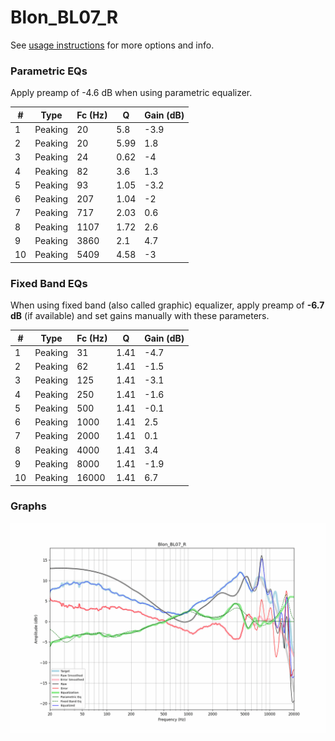 # Blon_BL07_R
See [usage instructions](https://github.com/jaakkopasanen/AutoEq#usage) for more options and info.

### Parametric EQs
Apply preamp of -4.6 dB when using parametric equalizer.

|   # | Type    |   Fc (Hz) |    Q |   Gain (dB) |
|-----|---------|-----------|------|-------------|
|   1 | Peaking |        20 | 5.8  |        -3.9 |
|   2 | Peaking |        20 | 5.99 |         1.8 |
|   3 | Peaking |        24 | 0.62 |        -4   |
|   4 | Peaking |        82 | 3.6  |         1.3 |
|   5 | Peaking |        93 | 1.05 |        -3.2 |
|   6 | Peaking |       207 | 1.04 |        -2   |
|   7 | Peaking |       717 | 2.03 |         0.6 |
|   8 | Peaking |      1107 | 1.72 |         2.6 |
|   9 | Peaking |      3860 | 2.1  |         4.7 |
|  10 | Peaking |      5409 | 4.58 |        -3   |

### Fixed Band EQs
When using fixed band (also called graphic) equalizer, apply preamp of **-6.7 dB** (if available) and set gains manually with these parameters.

|   # | Type    |   Fc (Hz) |    Q |   Gain (dB) |
|-----|---------|-----------|------|-------------|
|   1 | Peaking |        31 | 1.41 |        -4.7 |
|   2 | Peaking |        62 | 1.41 |        -1.5 |
|   3 | Peaking |       125 | 1.41 |        -3.1 |
|   4 | Peaking |       250 | 1.41 |        -1.6 |
|   5 | Peaking |       500 | 1.41 |        -0.1 |
|   6 | Peaking |      1000 | 1.41 |         2.5 |
|   7 | Peaking |      2000 | 1.41 |         0.1 |
|   8 | Peaking |      4000 | 1.41 |         3.4 |
|   9 | Peaking |      8000 | 1.41 |        -1.9 |
|  10 | Peaking |     16000 | 1.41 |         6.7 |

### Graphs
![](./Blon_BL07_R.png)
